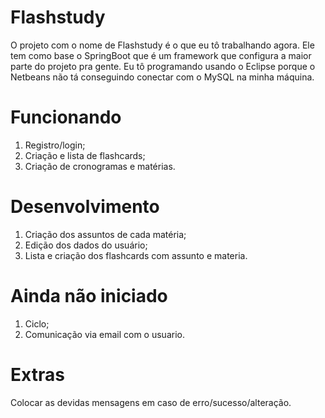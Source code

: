 # Flashstudy
O projeto com o nome de Flashstudy é o que eu tô trabalhando agora.
Ele tem como base o SpringBoot que é um framework que configura a maior parte do projeto pra gente.
Eu tô programando usando o Eclipse porque o Netbeans não tá conseguindo conectar com o MySQL na minha máquina.


# Funcionando
1. Registro/login;
2. Criação e lista de flashcards;
3. Criação de cronogramas e matérias.

# Desenvolvimento
1. Criação dos assuntos de cada matéria;
2. Edição dos dados do usuário;
3. Lista e criação dos flashcards com assunto e materia.


# Ainda não iniciado
1. Ciclo;
2. Comunicação via email com o usuario.

# Extras
Colocar as devidas mensagens em caso de erro/sucesso/alteração.
